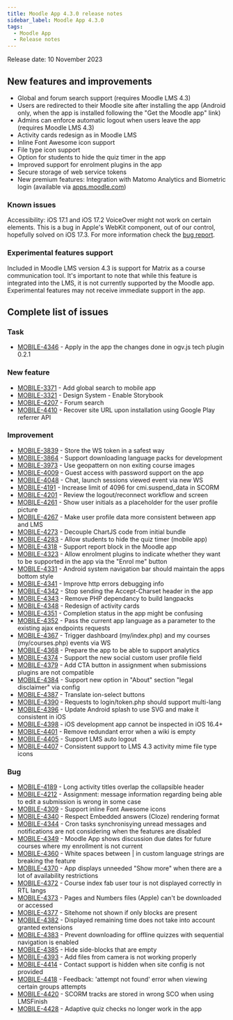 ```yaml
---
title: Moodle App 4.3.0 release notes
sidebar_label: Moodle App 4.3.0
tags:
  - Moodle App
  - Release notes
---
```


Release date: 10 November 2023

## New features and improvements

- Global and forum search support (requires Moodle LMS 4.3)
- Users are redirected to their Moodle site after installing the app (Android only, when the app is installed following the "Get the Moodle app" link)
- Admins can enforce automatic logout when users leave the app (requires Moodle LMS 4.3)
- Activity cards redesign as in Moodle LMS
- Inline Font Awesome icon support
- File type icon support
- Option for students to hide the quiz timer in the app
- Improved support for enrolment plugins in the app
- Secure storage of web service tokens
- New premium features: Integration with Matomo Analytics and Biometric login (available via [apps.moodle.com](https://apps.moodle.com))

### Known issues

Accessibility: iOS 17.1 and iOS 17.2 VoiceOver might not work on certain elements. This is a bug in Apple's WebKit component, out of our control, hopefully solved on iOS 17.3. For more information check the [bug report](https://bugs.webkit.org/show_bug.cgi?id=264410).

### Experimental features support

Included in Moodle LMS version 4.3 is support for Matrix as a course communication tool. It's important to note that while this feature is integrated into the LMS, it is not currently supported by the Moodle app. Experimental features may not receive immediate support in the app.

## Complete list of issues

### Task

- [MOBILE-4346](https://tracker.moodle.org/browse/MOBILE-4346) - Apply in the app the changes done in ogv.js tech plugin 0.2.1

### New feature

- [MOBILE-3371](https://tracker.moodle.org/browse/MOBILE-3371) - Add global search to  mobile app
- [MOBILE-3321](https://tracker.moodle.org/browse/MOBILE-3321) - Design System - Enable Storybook
- [MOBILE-4207](https://tracker.moodle.org/browse/MOBILE-4207) - Forum search
- [MOBILE-4410](https://tracker.moodle.org/browse/MOBILE-4410) - Recover site URL upon installation using Google Play referrer API

### Improvement

- [MOBILE-3839](https://tracker.moodle.org/browse/MOBILE-3839) - Store the WS token in a safest way
- [MOBILE-3864](https://tracker.moodle.org/browse/MOBILE-3864) - Support downloading language packs for development
- [MOBILE-3973](https://tracker.moodle.org/browse/MOBILE-3973) - Use geopattern on non exiting course images
- [MOBILE-4009](https://tracker.moodle.org/browse/MOBILE-4009) - Guest access with password support on the app
- [MOBILE-4048](https://tracker.moodle.org/browse/MOBILE-4048) - Chat, launch sessions viewed event via new WS
- [MOBILE-4191](https://tracker.moodle.org/browse/MOBILE-4191) - Increase limit of 4096 for cmi.suspend_data in SCORM
- [MOBILE-4201](https://tracker.moodle.org/browse/MOBILE-4201) - Review the logout/reconnect workflow and screen
- [MOBILE-4261](https://tracker.moodle.org/browse/MOBILE-4261) - Show user initials as a placeholder for the user profile picture
- [MOBILE-4267](https://tracker.moodle.org/browse/MOBILE-4267) - Make user profile data more consistent between app and LMS
- [MOBILE-4273](https://tracker.moodle.org/browse/MOBILE-4273) - Decouple ChartJS code from initial bundle
- [MOBILE-4283](https://tracker.moodle.org/browse/MOBILE-4283) - Allow students to hide the quiz timer (mobile app)
- [MOBILE-4318](https://tracker.moodle.org/browse/MOBILE-4318) - Support report block in the Moodle app
- [MOBILE-4323](https://tracker.moodle.org/browse/MOBILE-4323) - Allow enrolment plugins to indicate whether they want to be supported in the app via the "Enrol me" button
- [MOBILE-4331](https://tracker.moodle.org/browse/MOBILE-4331) - Android system navigation bar should maintain the apps bottom style
- [MOBILE-4341](https://tracker.moodle.org/browse/MOBILE-4341) - Improve http errors debugging info
- [MOBILE-4342](https://tracker.moodle.org/browse/MOBILE-4342) - Stop sending the Accept-Charset header in the app
- [MOBILE-4343](https://tracker.moodle.org/browse/MOBILE-4343) - Remove PHP dependancy to build langpacks
- [MOBILE-4348](https://tracker.moodle.org/browse/MOBILE-4348) - Redesign of  activity cards
- [MOBILE-4351](https://tracker.moodle.org/browse/MOBILE-4351) - Completion status in the app might be confusing
- [MOBILE-4352](https://tracker.moodle.org/browse/MOBILE-4352) - Pass the current app language as a parameter to the existing ajax endpoints requests
- [MOBILE-4367](https://tracker.moodle.org/browse/MOBILE-4367) - Trigger dashboard (my/index.php) and my courses (my/courses.php) events via WS
- [MOBILE-4368](https://tracker.moodle.org/browse/MOBILE-4368) - Prepare the app to be able to support analytics
- [MOBILE-4374](https://tracker.moodle.org/browse/MOBILE-4374) - Support the new social custom user profile field
- [MOBILE-4379](https://tracker.moodle.org/browse/MOBILE-4379) - Add CTA button in assignment when submissions plugins are not compatible
- [MOBILE-4384](https://tracker.moodle.org/browse/MOBILE-4384) - Support new option in "About" section "legal disclaimer" via config
- [MOBILE-4387](https://tracker.moodle.org/browse/MOBILE-4387) - Translate ion-select buttons
- [MOBILE-4390](https://tracker.moodle.org/browse/MOBILE-4390) - Requests to login/token.php should support multi-lang
- [MOBILE-4396](https://tracker.moodle.org/browse/MOBILE-4396) - Update Android splash to use SVG and make it consistent in iOS
- [MOBILE-4398](https://tracker.moodle.org/browse/MOBILE-4398) - iOS development app cannot be inspected in iOS 16.4+
- [MOBILE-4401](https://tracker.moodle.org/browse/MOBILE-4401) - Remove redundant error when a wiki is empty
- [MOBILE-4405](https://tracker.moodle.org/browse/MOBILE-4405) - Support LMS auto logout
- [MOBILE-4407](https://tracker.moodle.org/browse/MOBILE-4407) - Consistent support to LMS 4.3 activity mime file type icons

### Bug

- [MOBILE-4189](https://tracker.moodle.org/browse/MOBILE-4189) - Long activity titles overlap the collapsible header
- [MOBILE-4212](https://tracker.moodle.org/browse/MOBILE-4212) - Assignment: message information regarding being able to edit a submission is wrong in some case
- [MOBILE-4309](https://tracker.moodle.org/browse/MOBILE-4309) - Support inline Font Awesome icons
- [MOBILE-4340](https://tracker.moodle.org/browse/MOBILE-4340) - Respect Embedded answers (Cloze) rendering format
- [MOBILE-4344](https://tracker.moodle.org/browse/MOBILE-4344) - Cron tasks synchronisying unread messages and notifications are not considering when the features are disabled
- [MOBILE-4349](https://tracker.moodle.org/browse/MOBILE-4349) - Moodle App shows discussion due dates for future courses where my enrollment is not current
- [MOBILE-4360](https://tracker.moodle.org/browse/MOBILE-4360) - White spaces between | in custom language strings are breaking the feature
- [MOBILE-4370](https://tracker.moodle.org/browse/MOBILE-4370) - App displays unneeded "Show more" when there are a lot of availability restrictions
- [MOBILE-4372](https://tracker.moodle.org/browse/MOBILE-4372) - Course index fab user tour is not displayed correctly in RTL langs
- [MOBILE-4373](https://tracker.moodle.org/browse/MOBILE-4373) - Pages and Numbers files (Apple) can't be downloaded or accessed
- [MOBILE-4377](https://tracker.moodle.org/browse/MOBILE-4377) - Sitehome not shown if only blocks are present
- [MOBILE-4382](https://tracker.moodle.org/browse/MOBILE-4382) - Displayed remaining time does not take into account granted extensions
- [MOBILE-4383](https://tracker.moodle.org/browse/MOBILE-4383) - Prevent downloading for offline quizzes with sequential navigation is enabled
- [MOBILE-4385](https://tracker.moodle.org/browse/MOBILE-4385) - Hide side-blocks that are empty
- [MOBILE-4393](https://tracker.moodle.org/browse/MOBILE-4393) - Add files from camera is not working properly
- [MOBILE-4414](https://tracker.moodle.org/browse/MOBILE-4414) - Contact support is hidden when site config is not provided
- [MOBILE-4418](https://tracker.moodle.org/browse/MOBILE-4418) - Feedback: 'attempt not found' error when viewing certain groups attempts
- [MOBILE-4420](https://tracker.moodle.org/browse/MOBILE-4420) - SCORM tracks are stored in wrong SCO when using LMSFinish
- [MOBILE-4428](https://tracker.moodle.org/browse/MOBILE-4428) - Adaptive quiz checks no longer work in the app
